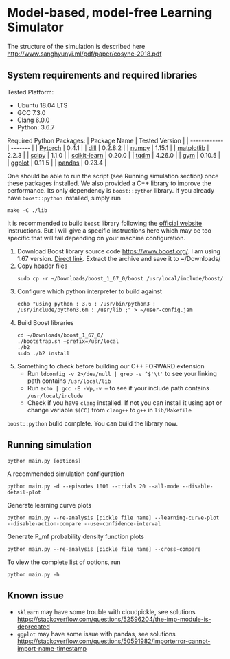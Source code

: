 # Model-based, model-free Learning Simulator

The structure of the simulation is described here http://www.sanghyunyi.ml/pdf/paper/cosyne-2018.pdf

## System requirements and required libraries
Tested Platform: 
- Ubuntu 18.04 LTS
- GCC 7.3.0
- Clang 6.0.0
- Python: 3.6.7

Required Python Packages:
| Package Name | Tested Version |
| ------------ | ------- |
| [Pytorch](https://pytorch.org/) | 0.4.1 |
| [dill](https://pypi.org/project/dill/) | 0.2.8.2 |
| [numpy](http://www.numpy.org/) | 1.15.1 |
| [matplotlib](https://matplotlib.org/) | 2.2.3 |
| [scipy](https://www.scipy.org/) | 1.1.0 |
| [scikit-learn](https://scikit-learn.org/) | 0.20.0 |
| [tqdm](https://tqdm.github.io/) | 4.26.0 |
| [gym](https://gym.openai.com/) | 0.10.5 |
| [ggplot](http://ggplot.yhathq.com/) | 0.11.5 |
| [pandas](https://pandas.pydata.org/) | 0.23.4 |

One should be able to run the script (see Running simulation section) once these packages installed. We also provided a C++ library to improve the performance. Its only dependency is `boost::python` library. If you already have `boost::python` installed, simply run
```
make -C ./lib
```
It is recommended to build `boost` library following the [official website](https://www.boost.org/doc/libs/1_67_0/more/getting_started/unix-variants.html) instructions. But I will give a specific instructions here which may be too specific that will fail depending on your machine configuration.
1. Download Boost library source code https://www.boost.org/. I am using 1.67 version. [Direct link](https://sourceforge.net/projects/boost/files/boost/1.67.0/boost_1_67_0.tar.gz/download). Extract the archive and save it to ~/Downloads/
2. Copy header files
    ```
    sudo cp -r ~/Downloads/boost_1_67_0/boost /usr/local/include/boost/
    ```
3. Configure which python interpreter to build against
    ```
    echo "using python : 3.6 : /usr/bin/python3 : /usr/include/python3.6m : /usr/lib ;" > ~/user-config.jam
    ```
4. Build Boost libraries
    ```
    cd ~/Downloads/boost_1_67_0/
    ./bootstrap.sh –prefix=/usr/local
    ./b2
    sudo ./b2 install
    ```
5. Something to check before building our C++ FORWARD extension
    - Run `ldconfig -v 2>/dev/null | grep -v ^$'\t'` to see your linking path contains `/usr/local/lib`
    - Run `echo | gcc -E -Wp,-v –` to see if your include path contains `/usr/local/include`
    - Check if you have `clang` installed. If not you can install it using apt or change variable `$(CC)` from `clang++` to `g++` in `lib/Makefile`

`boost::python` bulid complete. You can build the library now.

## Running simulation
```
python main.py [options]
```
A recommended simulation configuration
```
python main.py -d --episodes 1000 --trials 20 --all-mode --disable-detail-plot
```
Generate learning curve plots
```
python main.py --re-analysis [pickle file name] --learning-curve-plot --disable-action-compare --use-confidence-interval
```
Generate P_mf probability density function plots
```
python main.py --re-analysis [pickle file name] --cross-compare
```
To view the complete list of options, run
```
python main.py -h
```

## Known issue
- `sklearn` may have some trouble with cloudpickle, see solutions https://stackoverflow.com/questions/52596204/the-imp-module-is-deprecated
- `ggplot` may have some issue with pandas, see solutions https://stackoverflow.com/questions/50591982/importerror-cannot-import-name-timestamp